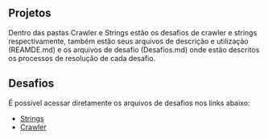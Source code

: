 ## Projetos
Dentro das pastas Crawler e Strings estão os desafios de crawler e strings respectivamente, também estão seus arquivos de descrição e utilização (REAMDE.md) e os arquivos de desafio (Desafios.md) onde estão descritos os processos de resolução de cada desafio.

## Desafios
É possível acessar diretamente os arquivos de desafios nos links abaixo:
* [Strings](Strins/Desafios.md)
* [Crawler](Crawler.md)